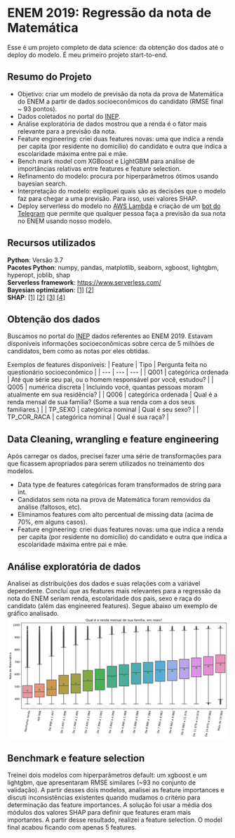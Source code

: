 # ENEM 2019: Regressão da nota de Matemática
Esse é um projeto completo de data science: da obtenção dos dados até o deploy do modelo. É meu primeiro projeto start-to-end.
## Resumo do Projeto
* Objetivo: criar um modelo de previsão da nota da prova de Matemática do ENEM a partir de dados socioeconômicos do candidato (RMSE final ~ 93 pontos).
* Dados coletados no portal do [INEP](http://inep.gov.br/microdados).
* Análise exploratória de dados mostrou que a renda é o fator mais relevante para a previsão da nota.
* Feature engineering: criei duas features novas: uma que indica a renda per capita (por residente no domicílio) do candidato e outra que indica a escolaridade máxima entre pai e mãe.
* Bench mark model com XGBoost e LightGBM para análise de importâncias relativas entre features e feature selection.
* Refinamento do modelo: procura por hiperparâmetros ótimos usando bayesian search.
* Interpretação do modelo: expliquei quais são as decisões que o modelo faz para chegar a uma previsão. Para isso, usei valores SHAP.
* Deploy serverless do modelo no [AWS Lambda](https://aws.amazon.com/lambda/) e criação de um [bot do Telegram](https://telegram.org/blog/bot-revolution) que permite que qualquer pessoa faça a previsão da sua nota no ENEM usando nosso modelo.

## Recursos utilizados
**Python**: Versão 3.7<br>
**Pacotes Python**: numpy, pandas, matplotlib, seaborn, xgboost, lightgbm, hyperopt, joblib, shap<br>
**Serverless framework**: https://www.serverless.com/<br>
**Bayesian optimization**: [[1]](https://towardsdatascience.com/automated-machine-learning-hyperparameter-tuning-in-python-dfda59b72f8a) [[2]](https://docs.aws.amazon.com/sagemaker/latest/dg/automatic-model-tuning-ex.html)<br>
**SHAP**: [[1]](https://medium.com/@gabrieltseng/interpreting-complex-models-with-shap-values-1c187db6ec83) [[2]](https://towardsdatascience.com/shap-explained-the-way-i-wish-someone-explained-it-to-me-ab81cc69ef30) [[3]](https://towardsdatascience.com/black-box-models-are-actually-more-explainable-than-a-logistic-regression-f263c22795d) [[4]](https://towardsdatascience.com/explain-your-model-with-the-shap-values-bc36aac4de3d)

## Obtenção dos dados
Buscamos no portal do [INEP](http://inep.gov.br/microdados) dados referentes ao ENEM 2019. Estavam disponíveis informações socioeconômicas sobre cerca de 5 milhões de candidatos, bem como as notas por eles obtidas.

Exemplos de features disponíveis:
| Feature | Tipo | Pergunta feita no questionário socioeconômico |
| --- | --- | --- |
| Q001 | categórica ordenada | Até que série seu pai, ou o homem responsável por você, estudou? |
| Q005 | numérica discreta | Incluindo você, quantas pessoas moram atualmente em sua residência? |
| Q006 | categórica ordenada | Qual é a renda mensal de sua família? (Some a sua renda com a dos seus familiares.) |
| TP_SEXO | categórica nominal | Qual é seu sexo? |
| TP_COR_RACA | categórica nominal | Qual é sua raça? |

## Data Cleaning, wrangling e feature engineering
Após carregar os dados, precisei fazer uma série de transformações para que ficassem apropriados para serem utilizados no treinamento dos modelos.
* Data type de features categóricas foram transformados de string para int.
* Candidatos sem nota na prova de Matemática foram removidos da análise (faltosos, etc).
* Eliminamos features com alto percentual de missing data (acima de 70%, em alguns casos).
* Feature engineering: criei duas features novas: uma que indica a renda per capita (por residente no domicílio) do candidato e outra que indica a escolaridade máxima entre pai e mãe.

## Análise exploratória de dados
Analisei as distribuições dos dados e suas relações com a variável dependente. Concluí que as features mais relevantes para a regressão da nota do ENEM seriam renda, escolaridade dos pais, sexo e raça do candidato (além das engineered features). Segue abaixo um exemplo de gráfico analisado.
<img src='imgs/renda.png' width=900>

## Benchmark e feature selection
Treinei dois modelos com hiperparâmetros default: um xgboost e um lightgbm, que apresentaram RMSE similares (~93 no conjunto de validação). A partir desses dois modelos, analisei as feature importances e discuti inconsistências existentes quando mudamos o critério para determinação das feature importances. A solução foi usar a média dos módulos dos valores SHAP para definir que features eram mais importantes. A partir desse resultado, realizei a feature selection. O model final acabou ficando com apenas 5 features.
